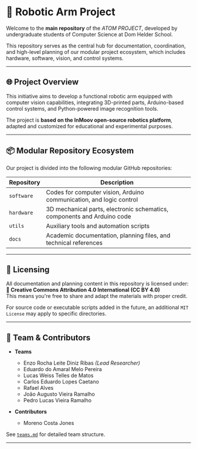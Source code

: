 # 🤖 Robotic Arm Project

Welcome to the **main repository** of the *ATOM PROJECT*, developed by undergraduate students of Computer Science at Dom Helder School.

This repository serves as the central hub for documentation, coordination, and high-level planning of our modular project ecosystem, which includes hardware, software, vision, and control systems.

--- 

## 🌐 Project Overview

This initiative aims to develop a functional robotic arm equipped with computer vision capabilities, integrating 3D-printed parts, Arduino-based control systems, and Python-powered image recognition tools.

The project is **based on the InMoov open-source robotics platform**, adapted and customized for educational and experimental purposes.

---

## 📦 Modular Repository Ecosystem

Our project is divided into the following modular GitHub repositories:

| Repository             | Description                                                   |
|------------------------|---------------------------------------------------------------|
| `software`             | Codes for computer vision, Arduino communication, and logic control |
| `hardware`             | 3D mechanical parts, electronic schematics, components and Arduino code |
| `utils`                | Auxiliary tools and automation scripts                         |
| `docs`                 | Academic documentation, planning files, and technical references |
<!--
| `tests`                | System testing, calibration routines, and evaluation logs       |
| `robotic-arm-site`     | Public website and visual project showcase                     |
| `robotic-arm-simulator`| Simulation environment (e.g. Unity, ROS)                       |
| `robotic-arm-ai`       | Machine learning / AI-based modules                            |
| `robotic-arm-publications` | Posters, papers, and formal publications                    |
-->

---

## 🧾 Licensing

All documentation and planning content in this repository is licensed under:  
**📝 Creative Commons Attribution 4.0 International (CC BY 4.0)**  
This means you're free to share and adapt the materials with proper credit.

For source code or executable scripts added in the future, an additional `MIT License` may apply to specific directories.

---

## 👥 Team & Contributors
- **Teams**
  - Enzo Rocha Leite Diniz Ribas *(Lead Researcher)*  
  - Eduardo do Amaral Melo Pereira  
  - Lucas Weiss Telles de Matos  
  - Carlos Eduardo Lopes Caetano  
  - Rafael Alves
  - João Augusto Vieira Ramalho
  - Pedro Lucas Vieira Ramalho

- **Contributors**
  - Moreno Costa Jones

See [`teams.md`](https://github.com/ATOM-Robot-Arm-Project/docs/blob/main/methodology/teams.md) for detailed team structure.

---
